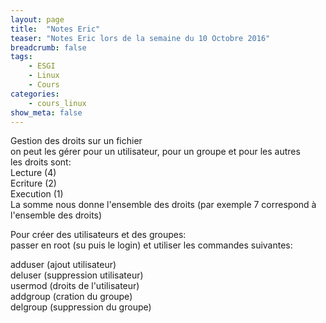 ```yaml
---
layout: page
title:  "Notes Eric"
teaser: "Notes Eric lors de la semaine du 10 Octobre 2016"
breadcrumb: false
tags:
    - ESGI
    - Linux
    - Cours
categories:
    - cours_linux
show_meta: false
---
```



Gestion des droits sur un fichier  
on peut les gérer pour un utilisateur, pour un groupe et pour les autres  
les droits sont:  
Lecture (4)  
Ecriture (2)  
Execution (1)  
La somme nous donne l'ensemble des droits (par exemple 7 correspond à l'ensemble des droits)  

Pour créer des utilisateurs et des groupes:  
passer en root (su puis le login) et utiliser les commandes suivantes:  

adduser (ajout utilisateur)  
deluser (suppression utilisateur)  
usermod (droits de l'utilisateur)  
addgroup (cration du groupe)  
delgroup (suppression du groupe)  
